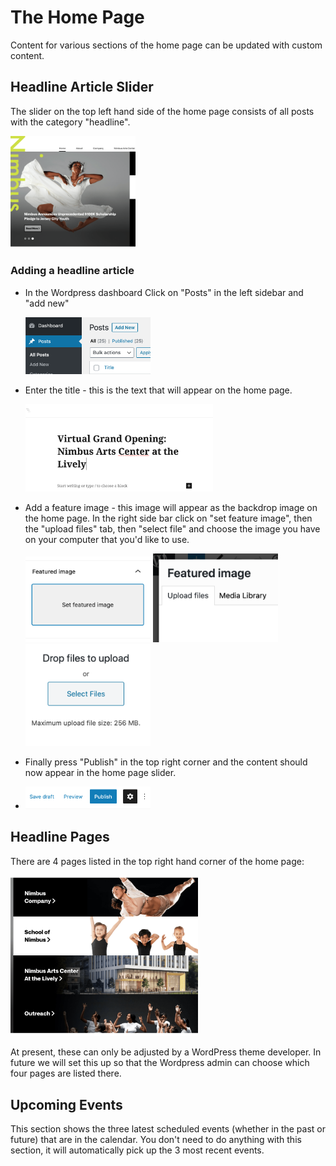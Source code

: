 # The Home Page

Content for various sections of the home page can be updated with custom content.

## Headline Article Slider
The slider on the top left hand side of the home page consists of all posts with the category "headline".

<img src="./headline-post.png" alt="Headline Post" width="200" />

### Adding a headline article
- In the Wordpress dashboard Click on "Posts" in the left sidebar and "add new"

  <img src="../images/add-post.png" alt="Add Post" width="200" />

- Enter the title - this is the text that will appear on the home page.

  <img src="../images/post-title.png" alt="Add Post" width="300" />

- Add a feature image - this image will appear as the backdrop image on the home page. In the right side bar click on "set feature image", then the "upload files" tab, then "select file" and choose the image you have on your computer that you'd like to use.

  <img src="../images/feature-image-2.png" alt="Feature Image" width="200" />
  <img src="../images/upload-tab.png" alt="Feature Image" width="200" />
  <img src="../images/upload.png" alt="Feature Image" width="200" />

- Finally press "Publish" in the top right corner and the content should now appear in the home page slider.
- 
  <img src="../images/publish.png" alt="Feature Image" width="200" />

## Headline Pages
There are 4 pages listed in the top right hand corner of the home page:

<img src="./headline-pages.png" alt="Headline Pages" width="300" />

At present, these can only be adjusted by a WordPress theme developer. In future we will set this up so that the Wordpress admin can choose which four pages are listed there.

## Upcoming Events

This section shows the three latest scheduled events (whether in the past or future) that are in the calendar. You don't need to do anything with this section, it will automatically pick up the 3 most recent events.